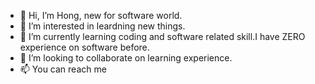 - 👋 Hi, I’m Hong, new for software world.
- 👀 I’m interested in leardning new things.
- 🌱 I’m currently learning coding and software related skill.I have ZERO experience on software before.
- 💞️ I’m looking to collaborate on learning experience.
- 📫 You can reach me 

<!---
hongw193482/hongw193482 is a ✨ special ✨ repository because its `README.md` (this file) appears on your GitHub profile.
You can click the Preview link to take a look at your changes.
--->
